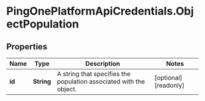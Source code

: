 # PingOnePlatformApiCredentials.ObjectPopulation

## Properties

Name | Type | Description | Notes
------------ | ------------- | ------------- | -------------
**id** | **String** | A string that specifies the population associated with the object. | [optional] [readonly] 



